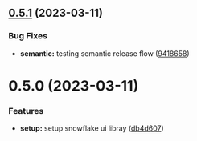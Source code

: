 ## [0.5.1](https://github.com/snowpact/snowflakes-ui/compare/v0.5.0...v0.5.1) (2023-03-11)


### Bug Fixes

* **semantic:** testing semantic release flow ([9418658](https://github.com/snowpact/snowflakes-ui/commit/941865802a2f47e36e490f007695763a0c6da27f))

# 0.5.0 (2023-03-11)

### Features

* **setup:** setup snowflake ui libray ([db4d607](https://github.com/snowpact/snowflakes-ui/commit/db4d60718cb9bbebf093351252ebefbd648a48db))
